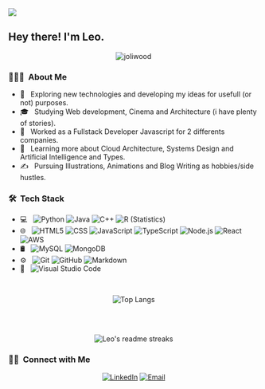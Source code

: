 <img src="[https://raw.githubusercontent.com/AVS1508/AVS1508/master/assets/Aditya%20Vikram%20Singh%20Banner.png](https://media.licdn.com/dms/image/C4E16AQGoBSBtupA6Rw/profile-displaybackgroundimage-shrink_350_1400/0/1589108973737?e=1687996800&v=beta&t=IXT9_rUB0c2LFDHL2ONTBLGicC7eyF7gNK5pkMWXzIg)">

<h2> Hey there! I'm Leo.</h2>
<p align="center"> <img src="https://komarev.com/ghpvc/?username=LeoGoubard&label=Profile%20views&color=0e75b6&style=flat" alt="joliwood" /> </p>
<h3> 👨🏻‍💻 &nbsp;About Me </h3>

- 🤔 &nbsp; Exploring new technologies and developing my ideas for usefull (or not) purposes.
- 🎓 &nbsp; Studying Web development, Cinema and Architecture (i have plenty of stories).
- 💼 &nbsp; Worked as a Fullstack Developer Javascript for 2 differents companies.
- 🌱 &nbsp; Learning more about Cloud Architecture, Systems Design and Artificial Intelligence and Types.
- ✍️ &nbsp; Pursuing Illustrations, Animations and Blog Writing as hobbies/side hustles.

<h3> 🛠 &nbsp;Tech Stack</h3>

- 💻 &nbsp;
  ![Python](https://img.shields.io/badge/-Python-333333?style=flat&logo=python)
  ![Java](https://img.shields.io/badge/-Java-333333?style=flat&logo=Java&logoColor=007396)
  ![C++](https://img.shields.io/badge/-C++-333333?style=flat&logo=C%2B%2B&logoColor=00599C)
  ![R (Statistics)](https://img.shields.io/badge/-R-333333?style=flat&logo=R&logoColor=276DC3)
- 🌐 &nbsp;
  ![HTML5](https://img.shields.io/badge/-HTML5-333333?style=flat&logo=HTML5)
  ![CSS](https://img.shields.io/badge/-CSS-333333?style=flat&logo=CSS3&logoColor=1572B6)
  ![JavaScript](https://img.shields.io/badge/-JavaScript-333333?style=flat&logo=javascript)
  ![TypeScript](https://img.shields.io/badge/-TypeScript-333333?style=flat&logo=bootstrap&logoColor=563D7C)
  ![Node.js](https://img.shields.io/badge/-Node.js-333333?style=flat&logo=node.js)
  ![React](https://img.shields.io/badge/-React-333333?style=flat&logo=react)
  ![AWS](https://img.shields.io/badge/-AWS-333333?style=flat&logo=AWS)
- 🛢 &nbsp;
  ![MySQL](https://img.shields.io/badge/-MySQL-333333?style=flat&logo=mysql)
  ![MongoDB](https://img.shields.io/badge/-MongoDB-333333?style=flat&logo=mongodb)
- ⚙️ &nbsp;
  ![Git](https://img.shields.io/badge/-Git-333333?style=flat&logo=git)
  ![GitHub](https://img.shields.io/badge/-GitHub-333333?style=flat&logo=github)
  ![Markdown](https://img.shields.io/badge/-Markdown-333333?style=flat&logo=markdown)
- 🔧 &nbsp;
  ![Visual Studio Code](https://img.shields.io/badge/-Visual%20Studio%20Code-333333?style=flat&logo=visual-studio-code&logoColor=007ACC)

<br/>


<p align=center><img align="center" src="https://github-readme-stats.vercel.app/api/top-langs?username=LeoGoubard&show_icons=true&locale=en&layout=compact&count_private=true&theme=apprentice&bg_color=ffffff00&hide_border=true"" alt="Top Langs" /></p>
<br/>
 <br />
<p align=center><img align="center" src="https://github-readme-streak-stats.herokuapp.com/?user=LeoGoubard&&count_private=true&theme=apprentice&bg_color=ffffff00&hide_border=true"" alt="Leo's readme streaks" /></p>
  

<h3> 🤝🏻 &nbsp;Connect with Me </h3>
<p align="center">
<a href="https://www.linkedin.com/in/leogoubard/"><img alt="LinkedIn" src="https://img.shields.io/badge/LinkedIn-Leo%20Goubard-blue?style=flat-square&logo=linkedin"></a>
<a href="mailto:goubardleo@gmail.com"><img alt="Email" src="https://img.shields.io/badge/Email-avsingh@umass.edu-blue?style=flat-square&logo=gmail"></a>
</p>

